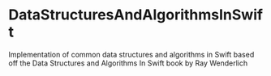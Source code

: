 # DataStructuresAndAlgorithmsInSwift
Implementation of common data structures and algorithms in Swift based off the Data Structures and Algorithms In Swift book by Ray Wenderlich
